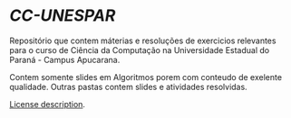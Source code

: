 *CC-UNESPAR*
===================

Repositório que contem máterias e resoluções de exercicios relevantes para o curso de Ciência da Computação na Universidade Estadual do Paraná - Campus Apucarana.

Contem somente slides em Algoritmos porem com conteudo de exelente qualidade.
Outras pastas contem slides e atividades resolvidas.

[License description](LICENSE.md).